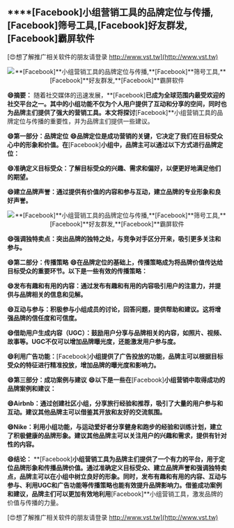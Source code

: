 ## ****[Facebook]**小组营销工具的品牌定位与传播,**[Facebook]**筛号工具,**[Facebook]**好友群发,**[Facebook]**霸屏软件**

[😍想了解推广相关软件的朋友请登录 http://www.vst.tw](http://www.vst.tw)

 <center><img src="https://vst.tw/MP4/tuiguang/png/0.png" alt="**[Facebook]**小组营销工具的品牌定位与传播,**[Facebook]**筛号工具,**[Facebook]**好友群发,**[Facebook]**霸屏软件"></center>

**😄摘要：**
随着社交媒体的迅速发展，**[Facebook]**已成为全球范围内最受欢迎的社交平台之一。其中的小组功能不仅为个人用户提供了互动和分享的空间，同时也为品牌主们提供了强大的营销工具。本文将探讨**[Facebook]**小组营销工具的品牌定位与传播的重要性，并为品牌主们提供一些建议。

**😄第一部分：品牌定位**
**😄品牌定位是成功营销的关键，它决定了我们在目标受众心中的形象和价值。在**[Facebook]**小组中，品牌主可以通过以下方式进行品牌定位：**

**😄准确定义目标受众：了解目标受众的兴趣、需求和偏好，以便更好地满足他们的期望。**

**😄建立品牌声誉：通过提供有价值的内容和参与互动，建立品牌的专业形象和良好声誉。**

 <center><img src="https://vst.tw/MP4/tuiguang/png/7.png" alt="**[Facebook]**小组营销工具的品牌定位与传播,**[Facebook]**筛号工具,**[Facebook]**好友群发,**[Facebook]**霸屏软件"></center>

**😄强调独特卖点：突出品牌的独特之处，与竞争对手区分开来，吸引更多关注和参与。**

**😄第二部分：传播策略**
**😄在品牌定位的基础上，传播策略成为将品牌价值传达给目标受众的重要环节。以下是一些有效的传播策略：**

**😄发布有趣和有用的内容：通过发布有趣和有用的内容吸引用户的注意力，并提供与品牌相关的信息和见解。**

**😄互动与参与：积极参与小组成员的讨论，回答问题，提供帮助和建议。这将增强品牌的信任度和可信度。**

**😄借助用户生成内容（UGC）：鼓励用户分享与品牌相关的内容，如照片、视频、故事等。UGC不仅可以增加品牌曝光度，还能激发用户参与度。**

**😄利用广告功能：**[Facebook]**小组提供了广告投放的功能，品牌主可以根据目标受众的特征进行精准投放，增加品牌的曝光度和影响力。**

**😄第三部分：成功案例与建议**
**😄以下是一些在**[Facebook]**小组营销中取得成功的品牌案例和建议：**

**😄Airbnb：通过创建社区小组，分享旅行经验和推荐，吸引了大量的用户参与和互动。建议其他品牌主可以借鉴其开放和友好的交流氛围。**

**😄Nike：利用小组功能，与运动爱好者分享健身和跑步的经验和训练计划，建立了积极健康的品牌形象。建议其他品牌主可以关注用户的兴趣和需求，提供有针对性的内容。**

**😄结论：**
**[Facebook]**小组营销工具为品牌主们提供了一个有力的平台，用于定位品牌形象和传播品牌价值。通过准确定义目标受众、建立品牌声誉和强调独特卖点，品牌主可以在小组中树立良好的形象。同时，发布有趣和有用的内容、互动与参与、利用UGC和广告功能等传播策略也能有效提升品牌影响力。借鉴成功案例和建议，品牌主们可以更加有效地利用**[Facebook]**小组营销工具，激发品牌的价值与传播的力量。

[😍想了解推广相关软件的朋友请登录 http://www.vst.tw](http://www.vst.tw)



